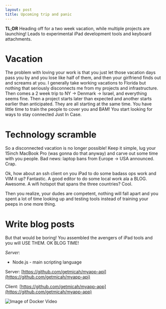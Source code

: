 ```yaml
---
layout: post
title: Upcoming trip and panic 
---
```


**TL;DR** Heading off for a two week vacation, while multiple projects are launching!  Leads to experimental iPad development tools and keyboard attachments.

# Vacation
The problem with loving your work is that you just let those vacation days pass you by and you lose like half of them, and then your girlfriend finds out and screams at you. I generally take working vacations to Florida but nothing that seriously disconnects me from my projects and infrastructure.  Then comes a 2 week trip to NY -> Denmark -> Israel, and everything seems fine.  Then a project starts later than expected and another starts earlier than anticipated.  They are all starting at the same time.  You have little time to train the people to cover you and BAM! You start looking for ways to stay connected Just In Case.

# Technology scramble
So a disconnected vacation is no longer possible! Keep it simple, lug your 15inch MacBook Pro (was gonna do that anyway) and carve out some time with you people. Bad news: laptop bans from Europe -> USA announced.  Crap.

Ok, how about an ssh client on you iPad to do some badass ops work and VIM it up? Fantastic. A good editor to do some local work ala a BLOG. Awesome.  A wifi hotspot that spans the three countries? Cool.

Then you realize, your dudes are competent, nothing will fall apart and you spent a lot of time looking up and testing tools instead of training your peeps in one more thing.

# Write blog posts
But that would be boring! You assembled the avengers of iPad tools and you will USE THEM. OK BLOG TIME!

*Server*:

* Node.js - main scripting language


Server: [https://github.com/getmicah/myapp-api](https://github.com/getmicah/myapp-api)

Client: [https://github.com/getmicah/myapp-app](https://github.com/getmicah/myapp-app)

![Image of Docker Video](asset.png)
